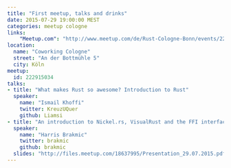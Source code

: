 ```yaml
---
title: "First meetup, talks and drinks"
date: 2015-07-29 19:00:00 MEST
categories: meetup cologne
links:
    "Meetup.com": "http://www.meetup.com/de/Rust-Cologne-Bonn/events/222915034/"
location:
  name: "Coworking Cologne"
  street: "An der Bottmühle 5"
  city: Köln
meetup:
  id: 222915034
talks:
- title: "What makes Rust so awesome? Introduction to Rust"
  speaker:
    name: "Ismail Khoffi"
    twitter: KreuzUQuer
    github: Liamsi
- title: "An introduction to Nickel.rs, VisualRust and the FFI interface"
  speaker:
    name: "Harris Brakmic"
    twitter: brakmic
    github: brakmic
  slides: "http://files.meetup.com/18637995/Presentation_29.07.2015.pdf"
---
```

